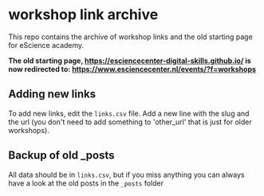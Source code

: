 # workshop link archive 
This repo contains the archive of workshop links and the old starting page for eScience academy.

**The old starting page, https://esciencecenter-digital-skills.github.io/ is now redirected to: https://www.esciencecenter.nl/events/?f=workshops**

## Adding new links
To add new links, edit the `links.csv` file. 
Add a new line with the slug and the url (you don't need to add something to 'other_url' that is just for older workshops).

## Backup of old _posts
All data should be in `links.csv`, but if you miss anything you can always have 
a look at the old posts in the `_posts` folder
